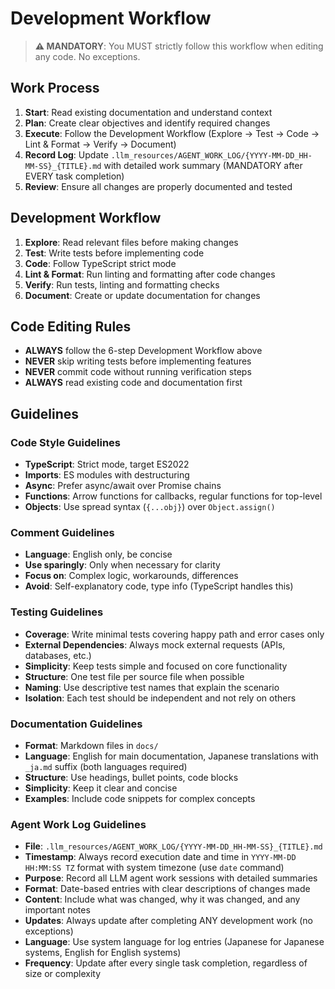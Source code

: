 # Development Workflow

> **⚠️ MANDATORY**: You MUST strictly follow this workflow when editing any code. No exceptions.

## Work Process

1. **Start**: Read existing documentation and understand context
2. **Plan**: Create clear objectives and identify required changes
3. **Execute**: Follow the Development Workflow (Explore → Test → Code → Lint & Format → Verify → Document)
4. **Record Log**: Update `.llm_resources/AGENT_WORK_LOG/{YYYY-MM-DD_HH-MM-SS}_{TITLE}.md` with detailed work summary (MANDATORY after EVERY task completion)
5. **Review**: Ensure all changes are properly documented and tested

## Development Workflow

1. **Explore**: Read relevant files before making changes
2. **Test**: Write tests before implementing code
3. **Code**: Follow TypeScript strict mode
4. **Lint & Format**: Run linting and formatting after code changes
5. **Verify**: Run tests, linting and formatting checks
6. **Document**: Create or update documentation for changes

## Code Editing Rules

- **ALWAYS** follow the 6-step Development Workflow above
- **NEVER** skip writing tests before implementing features
- **NEVER** commit code without running verification steps
- **ALWAYS** read existing code and documentation first

## Guidelines

### Code Style Guidelines

- **TypeScript**: Strict mode, target ES2022
- **Imports**: ES modules with destructuring
- **Async**: Prefer async/await over Promise chains
- **Functions**: Arrow functions for callbacks, regular functions for top-level
- **Objects**: Use spread syntax (`{...obj}`) over `Object.assign()`

### Comment Guidelines

- **Language**: English only, be concise
- **Use sparingly**: Only when necessary for clarity
- **Focus on**: Complex logic, workarounds, differences
- **Avoid**: Self-explanatory code, type info (TypeScript handles this)

### Testing Guidelines

- **Coverage**: Write minimal tests covering happy path and error cases only
- **External Dependencies**: Always mock external requests (APIs, databases, etc.)
- **Simplicity**: Keep tests simple and focused on core functionality
- **Structure**: One test file per source file when possible
- **Naming**: Use descriptive test names that explain the scenario
- **Isolation**: Each test should be independent and not rely on others

### Documentation Guidelines

- **Format**: Markdown files in `docs/`
- **Language**: English for main documentation, Japanese translations with `_ja.md` suffix (both languages required)
- **Structure**: Use headings, bullet points, code blocks
- **Simplicity**: Keep it clear and concise
- **Examples**: Include code snippets for complex concepts

### Agent Work Log Guidelines

- **File**: `.llm_resources/AGENT_WORK_LOG/{YYYY-MM-DD_HH-MM-SS}_{TITLE}.md`
- **Timestamp**: Always record execution date and time in `YYYY-MM-DD HH:MM:SS TZ` format with system timezone (use `date` command)
- **Purpose**: Record all LLM agent work sessions with detailed summaries
- **Format**: Date-based entries with clear descriptions of changes made
- **Content**: Include what was changed, why it was changed, and any important notes
- **Updates**: Always update after completing ANY development work (no exceptions)
- **Language**: Use system language for log entries (Japanese for Japanese systems, English for English systems)
- **Frequency**: Update after every single task completion, regardless of size or complexity
